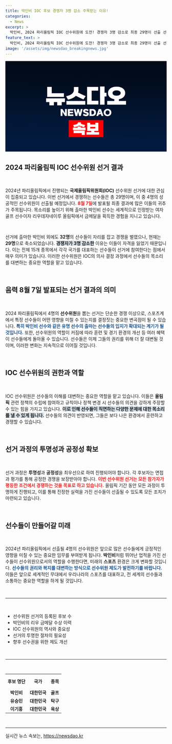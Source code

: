```yaml
---
title: 박인비 IOC 후보 경쟁자 3명 감소 주목받는 이유!
categories:
  - News
excerpt: >
  박인비, 2024 파리올림픽 IOC 선수위원에 도전! 경쟁자 3명 감소로 최종 29명이 선출 선거에 출사표를 던졌다. 8월 7일, 한국을 대표할 4명의 선수위원이 결정된다. 클릭해 더 알아보세요!
feature_text: >
  박인비, 2024 파리올림픽 IOC 선수위원에 도전! 경쟁자 3명 감소로 최종 29명이 선출 선거에 출사표를 던졌다. 8월 7일, 한국을 대표할 4명의 선수위원이 결정된다. 클릭해 더 알아보세요!
image: '/assets/img/newsdao_breakingnews.jpg'
---
```


<p><img src="/assets/img/newsdao_breakingnews.jpg" alt="bookingtag 속보" /></p>

<h2 data-ke-size="size26">2024 파리올림픽 IOC 선수위원 선거 결과</h2>

<p data-ke-size="size16">&nbsp;</p>

<p>2024년 파리올림픽에서 진행되는 <b>국제올림픽위원회(IOC)</b> 선수위원 선거에 대한 관심이 집중되고 있습니다. 이번 선거에서 경쟁하는 선수들은 총 29명이며, 이 중 4명의 성공적인 선수위원이 선출될 예정입니다. <b><span style="color: #ee2323;">8월 7일</span></b>에 발표될 최종 결과에 많은 이들의 귀추가 주목됩니다. 목소리를 높이기 위해 출마한 박인비 선수는 세계적으로 인정받는 여자골프 선수이자 리우데자네이루 올림픽에서 금메달을 획득한 경험을 지니고 있습니다. </p>

<p data-ke-size="size16">&nbsp;</p>

<p>선거에 출마한 박인비 외에도 <b>32명</b>의 선수들이 자리를 잡고 경쟁을 벌였으나, 현재는 <b>29명</b>으로 축소되었습니다. <b><span style="background-color: #21538527;">경쟁자가 3명 감소한</span></b> 이유는 이들이 자격을 잃었기 때문입니다. 이는 전체 15개 종목에서 각각 국가를 대표하는 선수들이 선거에 참여한다는 점에서 매우 의미가 있습니다. 이러한 선수위원은 IOC의 의사 결정 과정에서 선수들의 목소리를 대변하는 중요한 역할을 맡고 있습니다. </p>

<p data-ke-size="size16">&nbsp;</p>

<h2 data-ke-size="size26">음력 8월 7일 발표되는 선거 결과의 의미</h2>

<p data-ke-size="size16">&nbsp;</p>

<p>2024 파리올림픽에서 4명의 <b>선수위원</b>을 뽑는 선거는 단순한 경쟁 이상으로, 스포츠계에서 특정 선수들이 어떤 영향을 미칠 수 있는지를 결정짓는 중요한 변곡점이 될 수 있습니다. <b><span style="color: #1a5490;">특히 박인비 선수와 같은 유명 선수의 출마는 선수들의 입지가 확대되는 계기가 될 것입니다.</span></b> 또한, 선수위원의 역할이 커짐에 따라 훈련 및 경기 환경의 개선 등 여러 혜택이 선수들에게 돌아올 수 있습니다. 선수들은 이제 그들의 권리를 위해 더 잘 대변될 것이며, 이러한 변화는 지속적으로 이어질 것입니다.</p>

<p data-ke-size="size16">&nbsp;</p>

<h2 data-ke-size="size26">IOC 선수위원의 권한과 역할</h2>

<p data-ke-size="size16">&nbsp;</p>

<p>IOC 선수위원은 선수들의 이해를 대변하는 중요한 역할을 맡고 있습니다. 이들은 <b>올림픽</b> 관련 정책의 수립에 참여하고 규칙이나 정책 변경 시 선수들의 의견을 강하게 주장할 수 있는 힘을 가지고 있습니다. <b><span style="background-color: #21538527;">이로 인해 선수들이 직면하는 다양한 문제에 대한 목소리를 낼 수 있게 됩니다.</span></b> 선수들의 의견이 반영되면, 그들은 보다 나은 환경에서 훈련하고 경쟁할 수 있습니다.</p>

<p data-ke-size="size16">&nbsp;</p>

<h2 data-ke-size="size26">선거 과정의 투명성과 공정성 확보</h2>

<p data-ke-size="size16">&nbsp;</p>

<p>선거 과정은 <b>투명성</b>과 <b>공정성</b>을 최우선으로 하여 진행되어야 합니다. 각 후보자는 면접과 평가를 통해 공정한 경쟁을 보장받아야 합니다. <b><span style="color: #ee2323;">이번 선수위원 선거는 모든 참가자가 평등한 조건에서 경쟁하는 것을 목표로 하고 있습니다.</span></b> 올림픽 기간 동안 모든 과정이 투명하게 진행되고, 이를 통해 진정한 실력을 가진 선수들이 선출될 수 있도록 모든 조치가 마련되고 있습니다.</p>

<p data-ke-size="size16">&nbsp;</p>

<h2 data-ke-size="size26">선수들이 만들어갈 미래</h2>

<p data-ke-size="size16">&nbsp;</p>

<p>2024년 파리올림픽에서 선출될 4명의 선수위원은 앞으로 많은 선수들에게 긍정적인 영향을 미칠 수 있는 중요한 임무를 부여받게 됩니다. <b>박인비</b>처럼 뛰어난 업적을 가진 선수들이 선수위원으로서의 역할을 수행한다면, 미래의 <b>스포츠</b> 환경은 크게 변화할 것입니다. <b><span style="color: #1a5490;">선수들의 권리와 복지를 대변하는 방식으로 선수위원 제도가 발전하기를 바랍니다.</span></b> 이들은 앞으로 세계적인 무대에서 우리나라의 스포츠를 대표하고, 전 세계의 선수들과 소통하는 중요한 역할을 하게 될 것입니다.</p>

<p data-ke-size="size16">&nbsp;</p>

<hr/>

<p data-ke-size="size16">&nbsp;</p>

<ul>
  <li>선수위원 선거의 등록된 후보 수</li>
  <li>박인비의 리우 금메달 수상 이력</li>
  <li>IOC 선수위원의 역사와 중요성</li>
  <li>선거의 투명한 절차의 필요성</li>
  <li>향후 선수권을 위한 제도 개선</li>
</ul>

<p data-ke-size="size16">&nbsp;</p>

<hr/>

<p data-ke-size="size16">&nbsp;</p>

<table style="width: 100%; border-collapse: collapse;">
  <tr>
    <td style="text-align: center; height: 40px;"><b>후보 명단</b></td>
    <td style="text-align: center; height: 40px;"><b>국가</b></td>
    <td style="text-align: center; height: 40px;"><b>종목</b></td>
  </tr>
  <tr>
    <td style="text-align: center; height: 17px;"><b>박인비</b></td>
    <td style="text-align: center; height: 17px;"><b>대한민국</b></td>
    <td style="text-align: center; height: 17px;"><b>골프</b></td>
  </tr>
  <tr>
    <td style="text-align: center; height: 17px;"><b>유승민</b></td>
    <td style="text-align: center; height: 17px;"><b>대한민국</b></td>
    <td style="text-align: center; height: 17px;"><b>탁구</b></td>
  </tr>
  <tr>
    <td style="text-align: center; height: 17px;"><b>이기흥</b></td>
    <td style="text-align: center; height: 17px;"><b>대한민국</b></td>
    <td style="text-align: center; height: 17px;"><b>육상</b></td>
  </tr>
</table>

<p data-ke-size="size16">&nbsp;</p>

<hr/>
실시간 뉴스 속보는, <a href="https://newsdao.kr" rel="dofollow">https://newsdao.kr</a>


